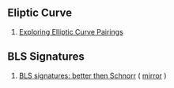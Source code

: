 

## Eliptic Curve

1. [Exploring Elliptic Curve Pairings](https://medium.com/@VitalikButerin/exploring-elliptic-curve-pairings-c73c1864e627)

## BLS Signatures

1. [BLS signatures: better then Schnorr](https://medium.com/cryptoadvance/bls-signatures-better-than-schnorr-5a7fe30ea716) ( [mirror](https://web.archive.org/web/20190408134350/https://medium.com/cryptoadvance/bls-signatures-better-than-schnorr-5a7fe30ea716) )




